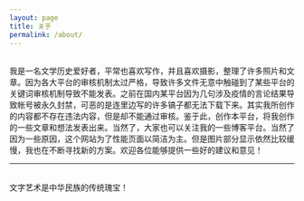 ```yaml
---
layout: page
title: 关于
permalink: /about/
---
```



<br/>
我是一名文学历史爱好者，平常也喜欢写作，并且喜欢摄影，整理了许多照片和文章。因为各大平台的审核机制太过严格，导致许多文件无意中触碰到了某些平台的关键词审核机制导致不能发表。之前在国内某平台因为几句涉及疫情的言论结果导致帐号被永久封禁，可恶的是连里边写的许多镐子都无法下载下来。其实我所创作的内容都不存在违法内容，但是却不能通过审核。鉴于此，创作本平台，将我创作的一些文章和想法发表出来。当然了，大家也可以关注我的一些博客平台。当然了因为一些原因，这个网站为了性能页面以简洁为主。但是图片部分显示依然比较缓慢，我也在不断寻找新的方案。欢迎各位能够提供一些好的建议和意见！

<br/>
<hr/>
<br/>
<span class="contacticon center">
	<a href="mailto:devgis@163.com"><i class="fa fa-envelope-square"></i></a>
	<a href="https://space.bilibili.com/3493090008500934?spm_id_from=333.1007.0.0" target="_blank"><i class="fa fa-bomb"></i></a>
	<a href="https://www.xiaohongshu.com/user/profile/602287b400000000010059a5" target="_blank"><i class="fa fa-book"></i></a>
	<a href="https://www.zhihu.com/people/49-90-20-97" target="_blank"><i class="fa fa-bullhorn"></i></a>
	<a href="https://baijiahao.baidu.com/u?app_id=1751072091151028" target="_blank"><i class="fa fa-bandcamp"></i></a>
	<a href="https://feijiutian.lofter.com" target="_blank"><i class="fa fa-superpowers"></i></a>
</span>

<div class="col three caption">
	文字艺术是中华民族的传统瑰宝！
</div>

